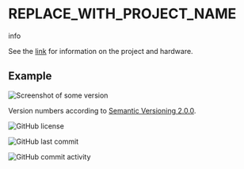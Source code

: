 # **REPLACE_WITH_PROJECT_NAME**
info


See the [link](www.vansteenwegen.org) for information on the project and hardware.

## Example

![Screenshot of some version](/assets/images/screenshot.png)

Version numbers according to [Semantic Versioning 2.0.0](https://semver.org/).

![GitHub license](https://img.shields.io/github/license/dietervansteenwegen/Novastar_MCTRL300_basic_controller?style=plastic)

![GitHub last commit](https://img.shields.io/github/last-commit/dietervansteenwegen/Novastar_MCTRL300_basic_controller?style=plastic)

![GitHub commit activity](https://img.shields.io/github/commit-activity/m/dietervansteenwegen/Novastar_MCTRL300_basic_controller?style=plastic)
